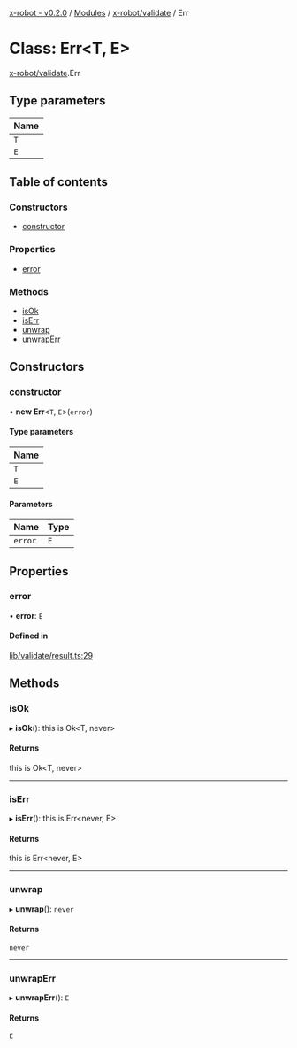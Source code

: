 [x-robot - v0.2.0](../README.md) / [Modules](../modules.md) / [x-robot/validate](../modules/x_robot_validate.md) / Err

# Class: Err<T, E\>

[x-robot/validate](../modules/x_robot_validate.md).Err

## Type parameters

| Name |
| :------ |
| `T` |
| `E` |

## Table of contents

### Constructors

- [constructor](x_robot_validate.Err.md#constructor)

### Properties

- [error](x_robot_validate.Err.md#error)

### Methods

- [isOk](x_robot_validate.Err.md#isok)
- [isErr](x_robot_validate.Err.md#iserr)
- [unwrap](x_robot_validate.Err.md#unwrap)
- [unwrapErr](x_robot_validate.Err.md#unwraperr)

## Constructors

### constructor

• **new Err**<`T`, `E`\>(`error`)

#### Type parameters

| Name |
| :------ |
| `T` |
| `E` |

#### Parameters

| Name | Type |
| :------ | :------ |
| `error` | `E` |

## Properties

### error

• **error**: `E`

#### Defined in

[lib/validate/result.ts:29](https://github.com/Masquerade-Circus/x-robot/blob/0346b56/lib/validate/result.ts#L29)

## Methods

### isOk

▸ **isOk**(): this is Ok<T, never\>

#### Returns

this is Ok<T, never\>

___

### isErr

▸ **isErr**(): this is Err<never, E\>

#### Returns

this is Err<never, E\>

___

### unwrap

▸ **unwrap**(): `never`

#### Returns

`never`

___

### unwrapErr

▸ **unwrapErr**(): `E`

#### Returns

`E`
